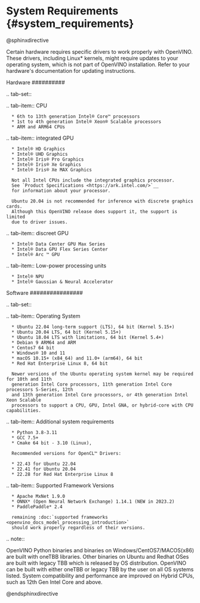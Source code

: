 # System Requirements {#system_requirements}

@sphinxdirective


Certain hardware requires specific drivers to work properly with OpenVINO. 
These drivers, including Linux* kernels, might require updates to your operating system,
which is not part of OpenVINO installation. Refer to your hardware's documentation 
for updating instructions.


Hardware
##########

.. tab-set::

   .. tab-item:: CPU

      * 6th to 13th generation Intel® Core™ processors
      * 1st to 4th generation Intel® Xeon® Scalable processors
      * ARM and ARM64 CPUs

   .. tab-item:: integrated GPU

      * Intel® HD Graphics 
      * Intel® UHD Graphics 
      * Intel® Iris® Pro Graphics 
      * Intel® Iris® Xe Graphics 
      * Intel® Iris® Xe MAX Graphics

      Not all Intel CPUs include the integrated graphics processor. 
      See `Product Specifications <https://ark.intel.com/>`__
      for information about your processor. 

      Ubuntu 20.04 is not recommended for inference with discrete graphics cards.
      Although this OpenVINO release does support it, the support is limited
      due to driver issues. 

   .. tab-item:: discreet GPU

      * Intel® Data Center GPU Max Series
      * Intel® Data GPU Flex Series Center
      * Intel® Arc ™ GPU

   .. tab-item:: Low-power processing units

      * Intel® NPU
      * Intel® Gaussian & Neural Accelerator


Software 
################

.. tab-set::

   .. tab-item:: Operating System

      * Ubuntu 22.04 long-term support (LTS), 64 bit (Kernel 5.15+)
      * Ubuntu 20.04 LTS, 64 bit (Kernel 5.15+)
      * Ubuntu 18.04 LTS with limitations, 64 bit (Kernel 5.4+)
      * Debian 9 ARM64 and ARM
      * Centos7 64 bit
      * Windows® 10 and 11
      * macOS 10.15+ (x84_64) and 11.0+ (arm64), 64 bit
      * Red Hat Enterprise Linux 8, 64 bit

      Newer versions of the Ubuntu operating system kernel may be required for 10th and 11th 
      generation Intel Core processors, 11th generation Intel Core processors S-Series, 12th
      and 13th generation Intel Core processors, or 4th generation Intel Xeon Scalable 
      processors to support a CPU, GPU, Intel GNA, or hybrid-core with CPU capabilities.

   .. tab-item:: Additional system requirements

      * Python 3.8-3.11
      * GCC 7.5+
      * Cmake 64 bit - 3.10 (Linux),

      Recommended versions for OpenCL™ Drivers:

      * 22.43 for Ubuntu 22.04
      * 22.41 for Ubuntu 20.04
      * 22.28 for Red Hat Enterprise Linux 8 

   .. tab-item:: Supported Framework Versions

      * Apache MxNet 1.9.0
      * ONNX* (Open Neural Network Exchange) 1.14.1 (NEW in 2023.2)
      * PaddlePaddle* 2.4

      remaining :doc:`supported frameworks <openvino_docs_model_processing_introduction>` 
      should work properly regardless of their versions.


.. note::

   OpenVINO Python binaries and binaries on Windows/CentOS7/MACOS(x86) are built
   with oneTBB libraries. Other binaries on Ubuntu and Redhat OSes are built with
   legacy TBB which is released by OS distribution. OpenVINO can be built with 
   either oneTBB or legacy TBB by the user on all OS systems listed. System 
   compatibility and performance are improved on Hybrid CPUs, 
   such as 12th Gen Intel Core and above.



@endsphinxdirective